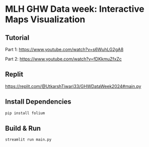 # MLH GHW Data week: Interactive Maps Visualization

## Tutorial

Part 1: https://www.youtube.com/watch?v=s6WuhLG2gA8

Part 2: https://www.youtube.com/watch?v=fDKkmuZfxZc

## Replit

https://replit.com/@UtkarshTiwari33/GHWDataWeek2024#main.py

## Install Dependencies

```bash
pip install folium
```

## Build & Run

```bash
streamlit run main.py
```
